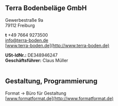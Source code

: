 ## Terra Bodenbeläge GmbH

Gewerbestraße 9a  
79112 Freiburg

**t** +49 7664 9273500  
[info@terra-boden.de](mailto:info@terra-boden.de)  
[www.terra-boden.de](http://www.terra-boden.de)

**USt-IdNr.:** DE348946247  
**Geschäftsführer:** Claus Müller
<br /><br />
<h2 class="c-headline c-headline--primary c-headline--no-spacing c-headline--text-sizing">Gestaltung, Programmierung</h2>

Format → Büro für Gestaltung  
[www.formatformat.de](http://www.formatformat.de)
